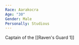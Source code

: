 ```yaml
---
Race: Aarakocra
Age: "30"
Gender: Male
Personally: Studious
---
```

Captain of the [[Raven's Guard 1]] 